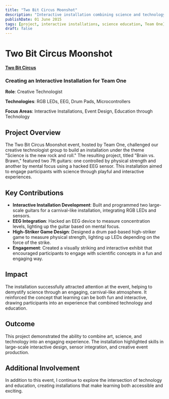 ```yaml
---
title: "Two Bit Circus Moonshot"
description: "Interactive installation combining science and technology to create a carnival-like experience with RGB LEDs and EEG sensors."
publishDate: 01 June 2015
tags: [project, interactive installations, science education, Team One]
draft: false
---
```


# Two Bit Circus Moonshot
**[Two Bit Circus](https://twobitcircus.com/)**  

### Creating an Interactive Installation for Team One  
**Role**: Creative Technologist  

**Technologies**: RGB LEDs, EEG, Drum Pads, Microcontrollers  

**Focus Areas**: Interactive Installations, Event Design, Education through Technology  

## Project Overview  
The Two Bit Circus Moonshot event, hosted by Team One, challenged our creative technologist group to build an installation under the theme "Science is the new rock and roll." The resulting project, titled "Brain vs. Brawn," featured two 7ft guitars: one controlled by physical strength and another by mental focus using a hacked EEG sensor. This installation aimed to engage participants with science through playful and interactive experiences.

## Key Contributions  
- **Interactive Installation Development**: Built and programmed two large-scale guitars for a carnival-like installation, integrating RGB LEDs and sensors.
- **EEG Integration**: Hacked an EEG device to measure concentration levels, lighting up the guitar based on mental focus.
- **High-Striker Game Design**: Designed a drum pad-based high-striker game to measure physical strength, lighting up LEDs depending on the force of the strike.
- **Engagement**: Created a visually striking and interactive exhibit that encouraged participants to engage with scientific concepts in a fun and engaging way.

## Impact  
The installation successfully attracted attention at the event, helping to demystify science through an engaging, carnival-like atmosphere. It reinforced the concept that learning can be both fun and interactive, drawing participants into an experience that combined technology and education.

## Outcome  
This project demonstrated the ability to combine art, science, and technology into an engaging experience. The installation highlighted skills in large-scale interactive design, sensor integration, and creative event production.

## Additional Involvement  
In addition to this event, I continue to explore the intersection of technology and education, creating installations that make learning both accessible and exciting.

